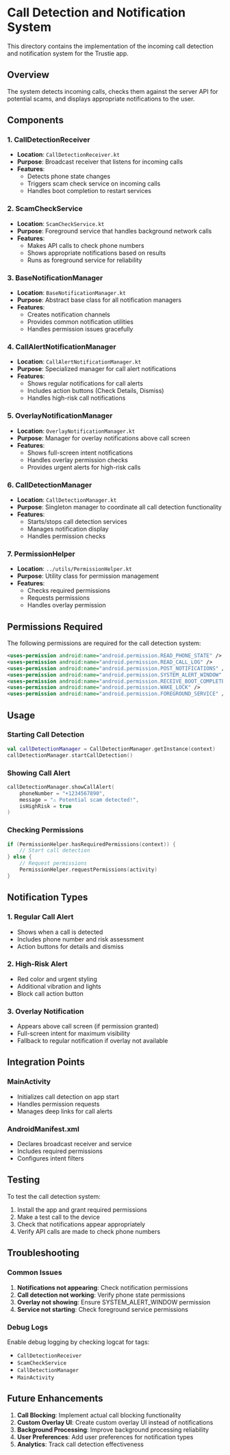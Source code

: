 # Call Detection and Notification System

This directory contains the implementation of the incoming call detection and notification system for the Trustie app.

## Overview

The system detects incoming calls, checks them against the server API for potential scams, and displays appropriate notifications to the user.

## Components

### 1. CallDetectionReceiver
- **Location**: `CallDetectionReceiver.kt`
- **Purpose**: Broadcast receiver that listens for incoming calls
- **Features**:
  - Detects phone state changes
  - Triggers scam check service on incoming calls
  - Handles boot completion to restart services

### 2. ScamCheckService
- **Location**: `ScamCheckService.kt`
- **Purpose**: Foreground service that handles background network calls
- **Features**:
  - Makes API calls to check phone numbers
  - Shows appropriate notifications based on results
  - Runs as foreground service for reliability

### 3. BaseNotificationManager
- **Location**: `BaseNotificationManager.kt`
- **Purpose**: Abstract base class for all notification managers
- **Features**:
  - Creates notification channels
  - Provides common notification utilities
  - Handles permission issues gracefully

### 4. CallAlertNotificationManager
- **Location**: `CallAlertNotificationManager.kt`
- **Purpose**: Specialized manager for call alert notifications
- **Features**:
  - Shows regular notifications for call alerts
  - Includes action buttons (Check Details, Dismiss)
  - Handles high-risk call notifications

### 5. OverlayNotificationManager
- **Location**: `OverlayNotificationManager.kt`
- **Purpose**: Manager for overlay notifications above call screen
- **Features**:
  - Shows full-screen intent notifications
  - Handles overlay permission checks
  - Provides urgent alerts for high-risk calls

### 6. CallDetectionManager
- **Location**: `CallDetectionManager.kt`
- **Purpose**: Singleton manager to coordinate all call detection functionality
- **Features**:
  - Starts/stops call detection services
  - Manages notification display
  - Handles permission checks

### 7. PermissionHelper
- **Location**: `../utils/PermissionHelper.kt`
- **Purpose**: Utility class for permission management
- **Features**:
  - Checks required permissions
  - Requests permissions
  - Handles overlay permission

## Permissions Required

The following permissions are required for the call detection system:

```xml
<uses-permission android:name="android.permission.READ_PHONE_STATE" />
<uses-permission android:name="android.permission.READ_CALL_LOG" />
<uses-permission android:name="android.permission.POST_NOTIFICATIONS" />
<uses-permission android:name="android.permission.SYSTEM_ALERT_WINDOW" />
<uses-permission android:name="android.permission.RECEIVE_BOOT_COMPLETED" />
<uses-permission android:name="android.permission.WAKE_LOCK" />
<uses-permission android:name="android.permission.FOREGROUND_SERVICE" />
```

## Usage

### Starting Call Detection
```kotlin
val callDetectionManager = CallDetectionManager.getInstance(context)
callDetectionManager.startCallDetection()
```

### Showing Call Alert
```kotlin
callDetectionManager.showCallAlert(
    phoneNumber = "+1234567890",
    message = "⚠️ Potential scam detected!",
    isHighRisk = true
)
```

### Checking Permissions
```kotlin
if (PermissionHelper.hasRequiredPermissions(context)) {
    // Start call detection
} else {
    // Request permissions
    PermissionHelper.requestPermissions(activity)
}
```

## Notification Types

### 1. Regular Call Alert
- Shows when a call is detected
- Includes phone number and risk assessment
- Action buttons for details and dismiss

### 2. High-Risk Alert
- Red color and urgent styling
- Additional vibration and lights
- Block call action button

### 3. Overlay Notification
- Appears above call screen (if permission granted)
- Full-screen intent for maximum visibility
- Fallback to regular notification if overlay not available

## Integration Points

### MainActivity
- Initializes call detection on app start
- Handles permission requests
- Manages deep links for call alerts

### AndroidManifest.xml
- Declares broadcast receiver and service
- Includes required permissions
- Configures intent filters

## Testing

To test the call detection system:

1. Install the app and grant required permissions
2. Make a test call to the device
3. Check that notifications appear appropriately
4. Verify API calls are made to check phone numbers

## Troubleshooting

### Common Issues

1. **Notifications not appearing**: Check notification permissions
2. **Call detection not working**: Verify phone state permissions
3. **Overlay not showing**: Ensure SYSTEM_ALERT_WINDOW permission
4. **Service not starting**: Check foreground service permissions

### Debug Logs

Enable debug logging by checking logcat for tags:
- `CallDetectionReceiver`
- `ScamCheckService`
- `CallDetectionManager`
- `MainActivity`

## Future Enhancements

1. **Call Blocking**: Implement actual call blocking functionality
2. **Custom Overlay UI**: Create custom overlay UI instead of notifications
3. **Background Processing**: Improve background processing reliability
4. **User Preferences**: Add user preferences for notification types
5. **Analytics**: Track call detection effectiveness 